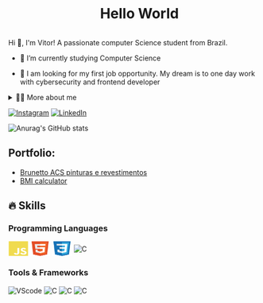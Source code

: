 <!--título-->
<div id="user-content-toc">
  <ul align="center">
    <summary><h1 style="display: inline-block">Hello World</h1></summary>
</div>

<!-- Presentation -->
<p>
  Hi 👋, I'm Vitor! A passionate computer Science student from Brazil.

  - 🌱 I’m currently studying Computer Science

  - 🔭 I am looking for my first job opportunity. My dream is to one day work with cybersecurity and frontend developer
</p>

<!-- Dropdown -->
<details>
  <summary>👨‍💻 More about me</summary>

  - 💬I am 20 years old and currently live in Brazil. I have basic knowledge of English and experience with SQL, Java Script, HTML, CSS, C and have recently started studying security.
I have important skills such as creativity, communication, marketing, analytical skills and community and social media management.
</details>

<!-- Links -->
[![Instagram](https://img.shields.io/badge/Instagram-E4405F?style=for-the-badge&logo=instagram&logoColor=white)](https://www.instagram.com/p.vittor_/)
[![LinkedIn](https://img.shields.io/badge/LinkedIn-0077B5?style=for-the-badge&logo=linkedin&logoColor=white)](https://www.linkedin.com/in/vitor-silva-386939297/)
<!-- GithubStats -->
![Anurag's GitHub stats](https://github-readme-stats.vercel.app/api?username=VittorSvt&show_icons=true&theme=dark)

<!-- Portfolio -->
## Portfolio:
- [Brunetto ACS pinturas e revestimentos](https://brunettoacsweb.vercel.app)
- [BMI calculator](https://vittorsvt.github.io/Calculadora-de-IMC/)


## 🔥 Skills
<!-- Skills: Programming Languages -->
  <div style="flex-basis: 48%;">
    <h3>Programming Languages</h3>
    <img align="center" alt="Js" height="30" width="40" src="https://raw.githubusercontent.com/devicons/devicon/master/icons/javascript/javascript-plain.svg">
    <img align="center" alt="HTML" height="30" width="40" src="https://raw.githubusercontent.com/devicons/devicon/master/icons/html5/html5-original.svg">
    <img align="center" alt="CSS" height="30" width="40" src="https://raw.githubusercontent.com/devicons/devicon/master/icons/css3/css3-original.svg">
    <img align="center" alt="C" height="30" width="40" src="https://cdn.jsdelivr.net/gh/devicons/devicon/icons/c/c-original.svg">
     
  </div>
  
  <!-- Skills: Tools & Frameworks -->
  <div style="flex-basis: 48%;">
    <h3>Tools & Frameworks</h3>
    <img align="center" alt="VScode" height="30" width="40" src="https://cdn.jsdelivr.net/gh/devicons/devicon/icons/vscode/vscode-original.svg">
    <img align="center" alt="C" height="30" width="40" src="https://img.icons8.com/?size=100&id=54087&format=png&color=000000">
     <img align="center" alt="C" height="30" width="40" src="https://img.icons8.com/?size=100&id=bzf0DqjXFHIW&format=png&color=000000">
     <img align="center" alt="C" height="30" width="40" src="https://img.icons8.com/?size=100&id=MWiBjkuHeMVq&format=png&color=000000">
   
  </div>
  
